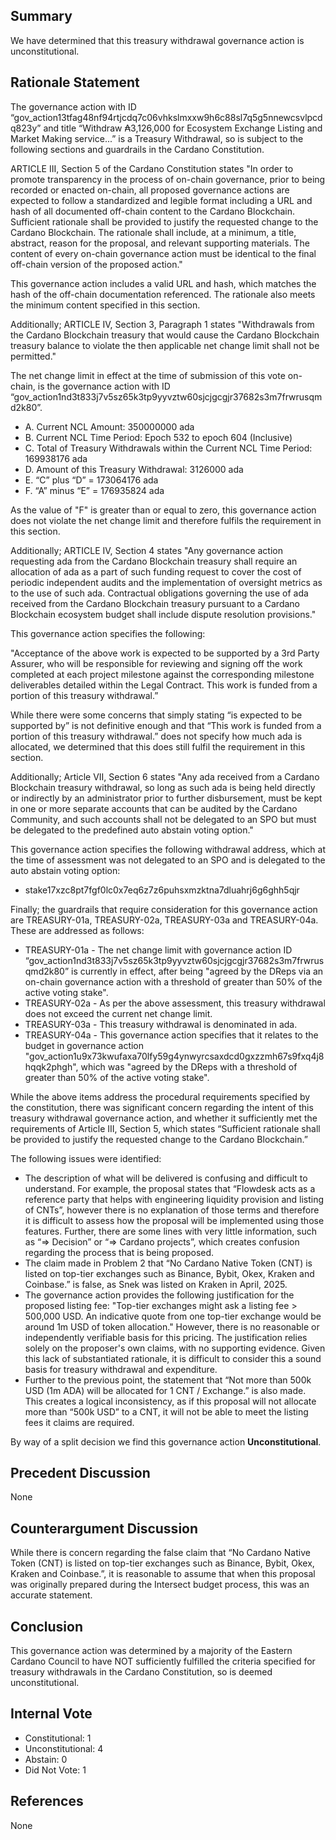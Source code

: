 ## Summary
We have determined that this treasury withdrawal governance action is unconstitutional.

## Rationale Statement
The governance action with ID “gov_action13tfag48nf94rtjcdq7c06vhkslmxxw9h6c88sl7q5g5nnewcsvlpcdq823y” and title “Withdraw ₳3,126,000 for Ecosystem Exchange Listing and Market Making service...” is a Treasury Withdrawal, so is subject to the following sections and guardrails in the Cardano Constitution.

ARTICLE III, Section 5 of the Cardano Constitution states "In order to promote transparency in the process of on-chain governance, prior to being recorded or enacted on-chain, all proposed governance actions are expected to follow a standardized and legible format including a URL and hash of all documented off-chain content to the Cardano Blockchain. Sufficient rationale shall be provided to justify the requested change to the Cardano Blockchain. The rationale shall include, at a minimum, a title, abstract, reason for the proposal, and relevant supporting materials. The content of every on-chain governance action must be identical to the final off-chain version of the proposed action."

This governance action includes a valid URL and hash, which matches the hash of the off-chain documentation referenced. The rationale also meets the minimum content specified in this section.

Additionally; ARTICLE IV, Section 3, Paragraph 1 states "Withdrawals from the Cardano Blockchain treasury that would cause the Cardano Blockchain treasury balance to violate the then applicable net change limit shall not be permitted." 

The net change limit in effect at the time of submission of this vote on-chain, is the governance action with ID  “gov_action1nd3t833j7v5sz65k3tp9yyvztw60sjcjgcgjr37682s3m7frwrusqmd2k80”.

- A. Current NCL Amount: 350000000 ada
- B. Current NCL Time Period: Epoch 532 to epoch 604 (Inclusive)
- C. Total of Treasury Withdrawals within the Current NCL Time Period: 169938176 ada
- D. Amount of this Treasury Withdrawal: 3126000 ada
- E. “C” plus “D” = 173064176 ada
- F. “A” minus “E” = 176935824 ada

As the value of "F" is greater than or equal to zero, this governance action does not violate the net change limit and therefore fulfils the requirement in this section.

Additionally; ARTICLE IV, Section 4 states "Any governance action requesting ada from the Cardano Blockchain treasury shall require an allocation of ada as a part of such funding request to cover the cost of periodic independent audits and the implementation of oversight metrics as to the use of such ada. Contractual obligations governing the use of ada received from the Cardano Blockchain treasury pursuant to a Cardano Blockchain ecosystem budget shall include dispute resolution provisions."

This governance action specifies the following:

"Acceptance of the above work is expected to be supported by a 3rd Party Assurer, who will be responsible for reviewing and signing off the work completed at each project milestone against the corresponding milestone deliverables detailed within the Legal Contract. This work is funded from a portion of this treasury withdrawal.”

​​While there were some concerns that simply stating “is expected to be supported by” is not definitive enough and that “This work is funded from a portion of this treasury withdrawal.” does not specify how much ada is allocated, we determined that this does still fulfil the requirement in this section.

Additionally; Article VII, Section 6 states "Any ada received from a Cardano Blockchain treasury withdrawal, so long as such ada is being held directly or indirectly by an administrator prior to further disbursement, must be kept in one or more separate accounts that can be audited by the Cardano Community, and such accounts shall not be delegated to an SPO but must be delegated to the predefined auto abstain voting option."

This governance action specifies the following withdrawal address, which at the time of assessment was not delegated to an SPO and is delegated to the auto abstain voting option:

- stake17xzc8pt7fgf0lc0x7eq6z7z6puhsxmzktna7dluahrj6g6ghh5qjr

Finally; the guardrails that require consideration for this governance action are TREASURY-01a, TREASURY-02a, TREASURY-03a and TREASURY-04a.  These are addressed as follows:

- TREASURY-01a - The net change limit with governance action ID “gov_action1nd3t833j7v5sz65k3tp9yyvztw60sjcjgcgjr37682s3m7frwrusqmd2k80” is currently in effect, after being "agreed by the DReps via an on-chain governance action with a threshold of greater than 50% of the active voting stake".
- TREASURY-02a - As per the above assessment, this treasury withdrawal does not exceed the current net change limit.
- TREASURY-03a - This treasury withdrawal is denominated in ada.
- TREASURY-04a - This governance action specifies that it relates to the budget in governance action "gov_action1u9x73kwufaxa70lfy59g4ynwyrcsaxdcd0gxzzmh67s9fxq4j8hqqk2phgh", which was "agreed by the DReps with a threshold of greater than 50% of the active voting stake".

While the above items address the procedural requirements specified by the constitution, there was significant concern regarding the intent of this treasury withdrawal governance action, and whether it sufficiently met the requirements of Article III, Section 5, which states “Sufficient rationale shall be provided to justify the requested change to the Cardano Blockchain.”

The following issues were identified:

- The description of what will be delivered is confusing and difficult to understand. For example, the proposal states that “Flowdesk acts as a reference party that helps with engineering liquidity provision and listing of CNTs”, however there is no explanation of those terms and therefore it is difficult to assess how the proposal will be implemented using those features. Further, there are some lines with very little information, such as “=> Decision” or “=> Cardano projects”, which creates confusion regarding the process that is being proposed.
- The claim made in Problem 2 that “No Cardano Native Token (CNT) is listed on top-tier exchanges such as Binance, Bybit, Okex, Kraken and Coinbase.” is false, as Snek was listed on Kraken in April, 2025.
- The governance action provides the following justification for the proposed listing fee: "Top-tier exchanges might ask a listing fee > 500,000 USD. An indicative quote from one top-tier exchange would be around 1m USD of token allocation." However, there is no reasonable or independently verifiable basis for this pricing. The justification relies solely on the proposer's own claims, with no supporting evidence. Given this lack of substantiated rationale, it is difficult to consider this a sound basis for treasury withdrawal and expenditure. 
- Further to the previous point, the statement that “Not more than 500k USD (1m ADA) will be allocated for 1 CNT / Exchange.” is also made. This creates a logical inconsistency, as if this proposal will not allocate more than “500k USD” to a CNT, it will not be able to meet the listing fees it claims are required.

By way of a split decision we find this governance action **Unconstitutional**.

## Precedent Discussion
None

## Counterargument Discussion
While there is concern regarding the false claim that “No Cardano Native Token (CNT) is listed on top-tier exchanges such as Binance, Bybit, Okex, Kraken and Coinbase.”, it is reasonable to assume that when this proposal was originally prepared during the Intersect budget process, this was an accurate statement.

## Conclusion
This governance action was determined by a majority of the Eastern Cardano Council to have NOT sufficiently fulfilled the criteria specified for treasury withdrawals in the Cardano Constitution, so is deemed unconstitutional.

## Internal Vote
- Constitutional: 1
- Unconstitutional: 4
- Abstain: 0
- Did Not Vote: 1

## References
None